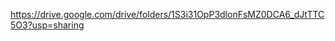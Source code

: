 <!-- This Google Drive link contain a folder having two video files each having name according to question -->

https://drive.google.com/drive/folders/1S3i31OpP3dlonFsMZ0DCA6_dJtTTC5O3?usp=sharing
